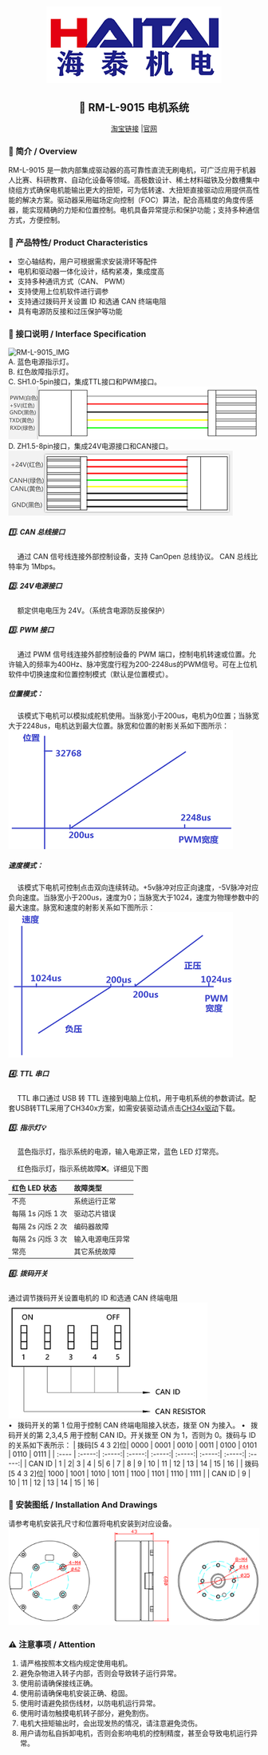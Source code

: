 <div align="center" class="has-mb-6">

![logo][logo]

## :wrench: RM-L-9015 电机系统

[淘宝链接][淘宝链接] |[官网][官网]

</div>

### :book: 简介 / Overview

RM-L-9015 是一款内部集成驱动器的高可靠性直流无刷电机，可广泛应用于机器人比赛、科研教育、自动化设备等领域。高极数设计、稀土材料磁铁及分数槽集中绕组方式确保电机能输出更大的扭矩，可为低转速、大扭矩直接驱动应用提供高性能的解决方案。驱动器采用磁场定向控制（FOC）算法，配合高精度的角度传感器，能实现精确的力矩和位置控制。电机具备异常提示和保护功能；支持多种通信方式，方便控制。

### :gift: 产品特性/ Product Characteristics

•  空心轴结构，用户可根据需求安装滑环等配件  
•  电机和驱动器一体化设计，结构紧凑，集成度高  
•  支持多种通讯方式（CAN、 PWM）  
•  支持使用上位机软件进行调参  
•  支持通过拨码开关设置 ID 和选通 CAN 终端电阻  
•  具有电源防反接和过压保护等功能  

### :construction: 接口说明 / Interface Specification

![RM-L-9015_IMG][电机示意图]  
A. 蓝色电源指示灯。  
B. 红色故障指示灯。  
C. SH1.0-5pin接口，集成TTL接口和PWM接口。  
![SH1.0-5pin接口][SH1.0-5pin接口]  
D. ZH1.5-8pin接口，集成24V电源接口和CAN接口。  
![ZH1.5-8pin接口][ZH1.5-8pin接口]  

##### :one:. CAN 总线接口

&ensp;&ensp; 通过 CAN 信号线连接外部控制设备，支持 CanOpen 总线协议。 CAN 总线比特率为 1Mbps。

##### :two:. 24V电源接口

&ensp;&ensp; 额定供电电压为 24V。（系统含电源防反接保护）

##### :three:. PWM 接口

&ensp;&ensp; 通过 PWM 信号线连接外部控制设备的 PWM 端口，控制电机转速或位置。允许输入的频率为400Hz、脉冲宽度行程为200-2248us的PWM信号。可在上位机软件中切换速度和位置控制模式（默认是位置模式）。
##### 位置模式：
&ensp;&ensp; 该模式下电机可以模拟成舵机使用。当脉宽小于200us，电机为0位置；当脉宽大于2248us，电机达到最大位置。脉宽和位置的射影关系如下图所示：  
  ![PWM_position][PWM_position]

##### 速度模式：
&ensp;&ensp; 该模式下电机可控制点击双向连续转动。+5v脉冲对应正向速度，-5V脉冲对应负向速度。当脉宽小于200us，速度为0；当脉宽大于1024，速度为物理参数中的最大速度。脉宽和速度的射影关系如下图所示：  
  ![PWM_velocity][PWM_velocity]


##### :four:. TTL 串口

&ensp;&ensp; TTL 串口通过 USB 转 TTL 连接到电脑上位机，用于电机系统的参数调试。配套USB转TTL采用了CH340x方案，如需安装驱动请点击[CH34x驱动][CH34x驱动]下载。

##### :five:. 指示灯:bulb:

&ensp;&ensp; 蓝色指示灯，指示系统的电源，输入电源正常，蓝色 LED 灯常亮。

&ensp;&ensp; 红色指示灯，指示系统故障:x:。详细见下图

| 红色 LED 状态     | 故障类型         |
| :---------------- | :--------------- |
| 不亮              | 系统运行正常     |
| 每隔 1s 闪烁 1 次 | 驱动芯片错误     |
| 每隔 2s 闪烁 2 次 | 编码器故障       |
| 每隔 2s 闪烁 3 次 | 输入电源电压异常 |
| 常亮              | 其它系统故障     |

##### :six:. 拨码开关

通过调节拨码开关设置电机的 ID 和选通 CAN 终端电阻  
![拨码开关][拨码开关]  
•  拨码开关的第 1 位用于控制 CAN 终端电阻接入状态，拨至 ON 为接入。
•  拨码开关的第 2,3,4,5 用于控制 CAN ID。开关拨至 ON 为 1，否则为 0。拨码与 ID 的关系如下表所示：
| 拨码[5 4 3 2]位| 0000 | 0001 | 0010 | 0011 | 0100 | 0101 | 0110 | 0111 |
| :---- | :-----:| :-----:| :-----:| :-----:| :-----:| :-----:| :-----:| :-----:|
| CAN ID | 1 | 2| 3 | 4 | 5| 6 | 7 | 8 | 9 | 10 | 11 | 12 | 13 | 14 | 15 | 16 |
| 拨码[5 4 3 2]位| 1000 | 1001 | 1010 | 1011 | 1100 | 1101 | 1110 | 1111 |
| CAN ID | 9 | 10 | 11 | 12 | 13 | 14 | 15 | 16 |

### :hammer: 安装图纸 / Installation And Drawings

请参考电机安装孔尺寸和位置将电机安装到对应设备。  
![安装图][安装图]

### :warning: 注意事项 / Attention

1. 请严格按照本文档内规定使用电机。
2. 避免杂物进入转子内部，否则会导致转子运行异常。
3. 使用前请确保接线正确。
4. 使用前请确保电机安装正确、稳固。
5. 使用时请避免损伤线材，以防电机运行异常。
6. 使用时请勿触摸电机转子部分，避免割伤。
7. 电机大扭矩输出时，会出现发热的情况，请注意避免烫伤。
8. 用户请勿私自拆卸电机，否则会影响电机的控制精度，甚至会导致电机运行异常。

<!-- 以下内容为 Markdown 文档描述中出现的链接所指向的地址，统一在文档末尾进行管理。 -->
<!-- Markdown 超链接管理 -->

[淘宝链接]: https://www.taobao.com ""
[官网]: https://www.haitaijd.cn
[CH34x驱动]: http://www.wch.cn/downloads/CH341SER_ZIP.html

<!-- Markdown 图片链接管理 -->

[logo]: ./Picture/HaiTai_Logo.png "海泰Logo"
[电机示意图]: ./Picture/RM-L-9015.jpg "RM-L-9015电机示意图"
[拨码开关]: ./Picture/switch.png "拨码开关图"
[安装图]: ./Picture/Installation_diagram.png "安装图"
[SH1.0-5pin接口]: ./Picture/SH1.0-5pin.png "SH1.0-5pin接口"
[ZH1.5-8pin接口]: ./Picture/ZH1.5-8pin.png "ZH1.5-8pin接口"
[PWM_position]: ./Picture/PWM_position.png "PWM位置模式，脉宽与位置的关系"
[PWM_velocity]: ./Picture/PWM_velocity.png "PWM速度模式，脉宽与位置的关系"
